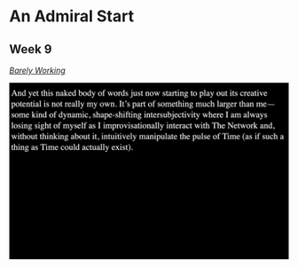 # An Admiral Start
## Week 9

[*Barely Working*](https://github.com/bridieotoole/codewords/tree/master/week_09/Majortestbarelyworking23sept)

![screenshot](majortest.jpg)
